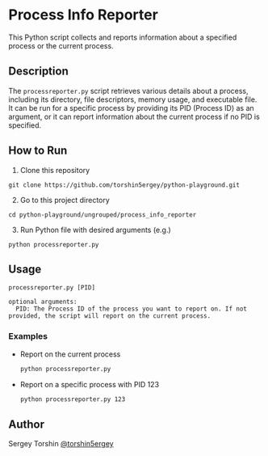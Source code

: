 # Process Info Reporter

This Python script collects and reports information about a specified process or the current process.

## Description

The `processreporter.py` script retrieves various details about a process, including its directory, file descriptors, memory usage, and executable file. It can be run for a specific process by providing its PID (Process ID) as an argument, or it can report information about the current process if no PID is specified.

## How to Run

1. Clone this repository
```code
git clone https://github.com/torshin5ergey/python-playground.git
```
2. Go to this project directory
```code
cd python-playground/ungrouped/process_info_reporter
```
3. Run Python file with desired arguments (e.g.)
```
python processreporter.py
```

## Usage

```
processreporter.py [PID]

optional arguments:
  PID: The Process ID of the process you want to report on. If not provided, the script will report on the current process.
```

### Examples

- Report on the current process
    ```bash
    python processreporter.py
    ```
- Report on a specific process with PID 123
    ```bash
    python processreporter.py 123
    ```

## Author

Sergey Torshin [@torshin5ergey](https://github.com/torshin5ergey)
